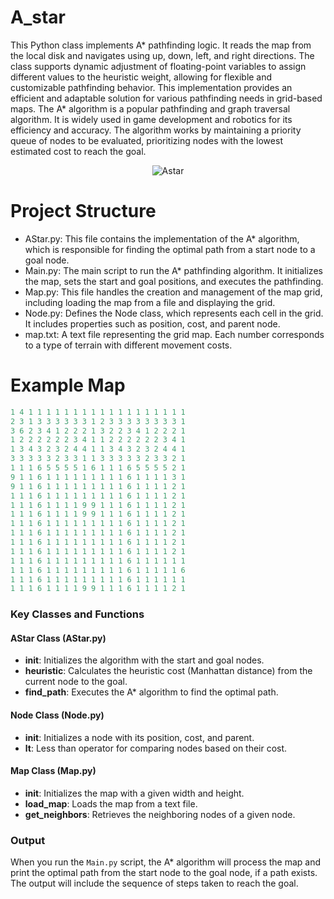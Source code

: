# A_star
This Python class implements A* pathfinding logic. It reads the map from the local disk and navigates using up, down, left, and right directions. The class supports dynamic adjustment of floating-point variables to assign different values to the heuristic weight, allowing for flexible and customizable pathfinding behavior. This implementation provides an efficient and adaptable solution for various pathfinding needs in grid-based maps.
The A* algorithm is a popular pathfinding and graph traversal algorithm. It is widely used in game development and robotics for its efficiency and accuracy. The algorithm works by maintaining a priority queue of nodes to be evaluated, prioritizing nodes with the lowest estimated cost to reach the goal.

<p align="center">
     <img src="https://github.com/rosibeluseda/A_star/assets/145386489/6232c902-a1dc-4464-a2ad-9af9b8f9185a" alt="Astar">
</p>

# Project Structure
* AStar.py: This file contains the implementation of the A* algorithm, which is responsible for finding the optimal path from a start node to a goal node.
* Main.py: The main script to run the A* pathfinding algorithm. It initializes the map, sets the start and goal positions, and executes the pathfinding.
* Map.py: This file handles the creation and management of the map grid, including loading the map from a file and displaying the grid.
* Node.py: Defines the Node class, which represents each cell in the grid. It includes properties such as position, cost, and parent node.
* map.txt: A text file representing the grid map. Each number corresponds to a type of terrain with different movement costs.

# Example Map
```csharp
1 4 1 1 1 1 1 1 1 1 1 1 1 1 1 1 1 1 1 1
2 3 1 3 3 3 3 3 3 1 2 3 3 3 3 3 3 3 3 1
3 6 2 3 4 1 2 2 2 1 3 2 2 3 4 1 2 2 2 1
1 2 2 2 2 2 2 3 4 1 1 2 2 2 2 2 2 3 4 1
1 3 4 3 2 3 2 4 4 1 1 3 4 3 2 3 2 4 4 1
3 3 3 3 3 2 3 3 1 1 3 3 3 3 3 2 3 3 2 1
1 1 1 6 5 5 5 5 1 6 1 1 1 6 5 5 5 5 2 1
9 1 1 6 1 1 1 1 1 1 1 1 1 6 1 1 1 1 3 1
9 1 1 6 1 1 1 1 1 1 1 1 1 6 1 1 1 1 2 1
1 1 1 6 1 1 1 1 1 1 1 1 1 6 1 1 1 1 2 1
1 1 1 6 1 1 1 1 9 9 1 1 1 6 1 1 1 1 2 1
1 1 1 6 1 1 1 1 9 9 1 1 1 6 1 1 1 1 2 1
1 1 1 6 1 1 1 1 1 1 1 1 1 6 1 1 1 1 2 1
1 1 1 6 1 1 1 1 1 1 1 1 1 6 1 1 1 1 2 1
1 1 1 6 1 1 1 1 1 1 1 1 1 6 1 1 1 1 2 1
1 1 1 6 1 1 1 1 1 1 1 1 1 6 1 1 1 1 2 1
1 1 1 6 1 1 1 1 1 1 1 1 1 6 1 1 1 1 1 1
1 1 1 6 1 1 1 1 1 1 1 1 1 6 1 1 1 1 1 6
1 1 1 6 1 1 1 1 1 1 1 1 1 6 1 1 1 1 1 1
1 1 1 6 1 1 1 1 9 9 1 1 1 6 1 1 1 1 2 1
```

### Key Classes and Functions

#### AStar Class (AStar.py)
- **__init__**: Initializes the algorithm with the start and goal nodes.
- **heuristic**: Calculates the heuristic cost (Manhattan distance) from the current node to the goal.
- **find_path**: Executes the A* algorithm to find the optimal path.

#### Node Class (Node.py)
- **__init__**: Initializes a node with its position, cost, and parent.
- **__lt__**: Less than operator for comparing nodes based on their cost.

#### Map Class (Map.py)
- **__init__**: Initializes the map with a given width and height.
- **load_map**: Loads the map from a text file.
- **get_neighbors**: Retrieves the neighboring nodes of a given node.

### Output

When you run the `Main.py` script, the A* algorithm will process the map and print the optimal path from the start node to the goal node, if a path exists. The output will include the sequence of steps taken to reach the goal.





